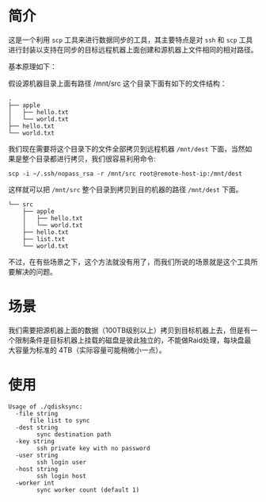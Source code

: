 # 简介

这是一个利用 `scp` 工具来进行数据同步的工具，其主要特点是对 `ssh` 和 `scp` 工具进行封装以支持在同步的目标远程机器上面创建和源机器上文件相同的相对路径。

基本原理如下：

假设源机器目录上面有路径 /mnt/src 这个目录下面有如下的文件结构：

```
.
├── apple
│   ├── hello.txt
│   └── world.txt
├── hello.txt
└── world.txt
```

我们现在需要将这个目录下的文件全部拷贝到远程机器 `/mnt/dest`  下面，当然如果是整个目录都进行拷贝，我们很容易利用命令:

```
scp -i ~/.ssh/nopass_rsa -r /mnt/src root@remote-host-ip:/mnt/dest
```

这样就可以把 `/mnt/src` 整个目录到拷贝到目的机器的路径 `/mnt/dest` 下面。

```
└── src
    ├── apple
    │   ├── hello.txt
    │   └── world.txt
    ├── hello.txt
    ├── list.txt
    └── world.txt
```

不过，在有些场景之下，这个方法就没有用了，而我们所说的场景就是这个工具所要解决的问题。

# 场景

我们需要把源机器上面的数据（100TB级别以上）拷贝到目标机器上去，但是有一个限制条件是目标机器上挂载的磁盘是彼此独立的，不能做Raid处理，每块盘最大容量为标准的 4TB（实际容量可能稍微小一点）。


# 使用

```
Usage of ./qdisksync:
  -file string
      file list to sync
  -dest string
    	sync destination path
  -key string
    	ssh private key with no password
  -user string
    	ssh login user
  -host string
		ssh login host
  -worker int
    	sync worker count (default 1)
```
